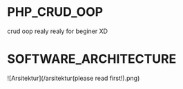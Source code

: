 # PHP_CRUD_OOP
crud oop realy realy for beginer XD

# SOFTWARE_ARCHITECTURE
![Arsitektur](/arsitektur(please read first!).png)


